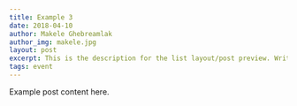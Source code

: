 ```yaml
---
title: Example 3
date: 2018-04-10
author: Makele Ghebreamlak
author_img: makele.jpg
layout: post
excerpt: This is the description for the list layout/post preview. Write a short summary of the blog post.
tags: event
---
```


Example post content here.